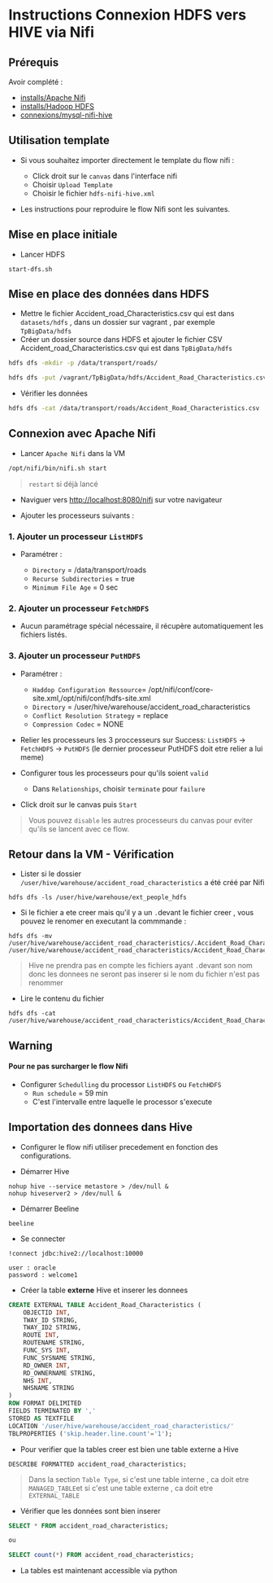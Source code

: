 # Instructions Connexion HDFS vers HIVE via Nifi

## Prérequis

Avoir complété :

* [installs/Apache Nifi](https://github.com/kkn1ttz/TP-M/tree/master/installs/Apache%20Nifi)
* [installs/Hadoop HDFS](https://github.com/kkn1ttz/TP-M/tree/master/installs/Hadoop)
* [connexions/mysql-nifi-hive](https://github.com/kkn1ttz/TP-M/tree/master/connexions/mysql-nifi-hive)

## Utilisation template

* Si vous souhaitez importer directement le template du flow nifi :
  * Click droit sur le `canvas` dans l'interface nifi
  * Choisir `Upload Template`
  * Choisir le fichier `hdfs-nifi-hive.xml`

* Les instructions pour reproduire le flow Nifi sont les suivantes.

## Mise en place initiale

* Lancer HDFS

```
start-dfs.sh
```

## Mise en place des données dans HDFS 
* Mettre le fichier Accident_road_Characteristics.csv qui est dans `datasets/hdfs` , dans un dossier sur vagrant , par exemple `TpBigData/hdfs`
* Créer un dossier source dans HDFS et ajouter le fichier CSV Accident_road_Characteristics.csv qui est dans `TpBigData/hdfs`

```bash
hdfs dfs -mkdir -p /data/transport/roads/

hdfs dfs -put /vagrant/TpBigData/hdfs/Accident_Road_Characteristics.csv /data/transport/roads/

```

* Vérifier les données

```bash
hdfs dfs -cat /data/transport/roads/Accident_Road_Characteristics.csv | head -n 5
```

## Connexion avec Apache Nifi

* Lancer `Apache Nifi` dans la VM

```bash
/opt/nifi/bin/nifi.sh start
```

> `restart` si déjà lancé

* Naviguer vers [http://localhost:8080/nifi](http://localhost:8080/nifi) sur votre navigateur

* Ajouter les processeurs suivants :

### 1. Ajouter un processeur `ListHDFS`

* Paramétrer :

  * `Directory` = /data/transport/roads
  * `Recurse Subdirectories` = true
  * `Minimum File Age` = 0 sec

### 2. Ajouter un processeur `FetchHDFS`

* Aucun paramétrage spécial nécessaire, il récupère automatiquement les fichiers listés.

### 3. Ajouter un processeur `PutHDFS`

* Paramétrer :

  * `Haddop Configuration Ressource`= /opt/nifi/conf/core-site.xml,/opt/nifi/conf/hdfs-site.xml
  * `Directory` = /user/hive/warehouse/accident_road_characteristics
  * `Conflict Resolution Strategy` = replace
  * `Compression Codec` = NONE

* Relier les processeurs les 3 proccesseurs sur Success: `ListHDFS` -> `FetchHDFS` -> `PutHDFS` (le dernier processeur PutHDFS doit etre relier a lui meme)

* Configurer tous les processeurs pour qu'ils soient `valid`

  * Dans `Relationships`, choisir `terminate` pour `failure`

* Click droit sur le canvas puis `Start`
> Vous pouvez `disable` les autres processeurs du canvas pour eviter qu'ils se lancent avec ce flow.

## Retour dans la VM - Vérification

* Lister si le dossier `/user/hive/warehouse/accident_road_characteristics` a été créé par Nifi

```
hdfs dfs -ls /user/hive/warehouse/ext_people_hdfs
```
* Si le fichier a ete creer mais qu'il y a un `.`devant le fichier creer , vous pouvez le renomer en executant la commmande : 

```
hdfs dfs -mv /user/hive/warehouse/accident_road_characteristics/.Accident_Road_Characteristics.csv /user/hive/warehouse/accident_road_characteristics/Accident_Road_Characteristics.csv
```
> Hive ne prendra pas en compte les fichiers ayant `.`devant son nom donc les donnees ne seront pas inserer si le nom du fichier n'est pas renommer

* Lire le contenu du fichier

```
hdfs dfs -cat /user/hive/warehouse/accident_road_characteristics/Accident_Road_Characteristics.csv
```
## Warning
#### Pour ne pas surcharger le flow Nifi
- Configurer `Schedulling` du processor `ListHDFS` ou `FetchHDFS`
  - `Run schedule` = 59 min
  - C'est l'intervalle entre laquelle le processor s'execute

## Importation des donnees dans Hive

* Configurer le flow nifi utiliser precedement en fonction des configurations.

* Démarrer Hive
```
nohup hive --service metastore > /dev/null &
nohup hiveserver2 > /dev/null &
```

* Démarrer Beeline
```
beeline
```

* Se connecter 
```
!connect jdbc:hive2://localhost:10000

user : oracle
password : welcome1
``` 

* Créer la table **externe** Hive et inserer les donnees

```sql
CREATE EXTERNAL TABLE Accident_Road_Characteristics (
    OBJECTID INT,
    TWAY_ID STRING,
    TWAY_ID2 STRING,
    ROUTE INT,
    ROUTENAME STRING,
    FUNC_SYS INT,
    FUNC_SYSNAME STRING,
    RD_OWNER INT,
    RD_OWNERNAME STRING,
    NHS INT,
    NHSNAME STRING
)
ROW FORMAT DELIMITED
FIELDS TERMINATED BY ','
STORED AS TEXTFILE
LOCATION '/user/hive/warehouse/accident_road_characteristics/'
TBLPROPERTIES ('skip.header.line.count'='1');
```

* Pour verifier que la tables creer est bien une table externe a Hive
```
DESCRIBE FORMATTED accident_road_characteristics;
```
> Dans la section `Table Type`, si c'est une table interne , ca doit etre `MANAGED_TABLE`et si c'est une table externe , ca doit etre `EXTERNAL_TABLE`


* Vérifier que les données sont bien inserer

```sql
SELECT * FROM accident_road_characteristics;

ou 

SELECT count(*) FROM accident_road_characteristics;
```

* La tables est maintenant accessible via python
